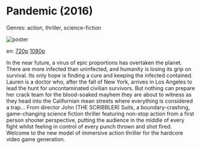 # Pandemic (2016)

Genres: action, thriller, science-fiction

![poster](http://image.tmdb.org/t/p/w500/o5Zt3nVlDJZLgeRgrhglgymDJym.jpg)

en:
  [720p](magnet:?xt=urn:btih:6C53DB60EE095B4A15FC6FD94DB05C81CA6DBB05&tr=udp://glotorrents.pw:6969/announce&tr=udp://tracker.opentrackr.org:1337/announce&tr=udp://torrent.gresille.org:80/announce&tr=udp://tracker.openbittorrent.com:80&tr=udp://tracker.coppersurfer.tk:6969&tr=udp://tracker.leechers-paradise.org:6969&tr=udp://p4p.arenabg.ch:1337&tr=udp://tracker.internetwarriors.net:1337)
  [1080p](magnet:?xt=urn:btih:13FF833E5EDE364151ABAB2E966A30B1B322951B&tr=udp://glotorrents.pw:6969/announce&tr=udp://tracker.opentrackr.org:1337/announce&tr=udp://torrent.gresille.org:80/announce&tr=udp://tracker.openbittorrent.com:80&tr=udp://tracker.coppersurfer.tk:6969&tr=udp://tracker.leechers-paradise.org:6969&tr=udp://p4p.arenabg.ch:1337&tr=udp://tracker.internetwarriors.net:1337)
  


In the near future, a virus of epic proportions has overtaken the planet. There are more infected than uninfected, and humanity is losing its grip on survival. Its only hope is finding a cure and keeping the infected contained. Lauren is a doctor who, after the fall of New York, arrives in Los Angeles to lead the hunt for uncontaminated civilian survivors. But nothing can prepare her crack team for the blood-soaked mayhem they are about to witness as they head into the Californian mean streets where everything is considered a trap… From director John (THE SCRIBBLER) Suits, a boundary-crashing, game-changing science fiction thriller featuring non-stop action from a first person shooter perspective, putting the audience in the middle of every fight whilst feeling in control of every punch thrown and shot fired. Welcome to the new model of immersive action thriller for the hardcore video game generation.